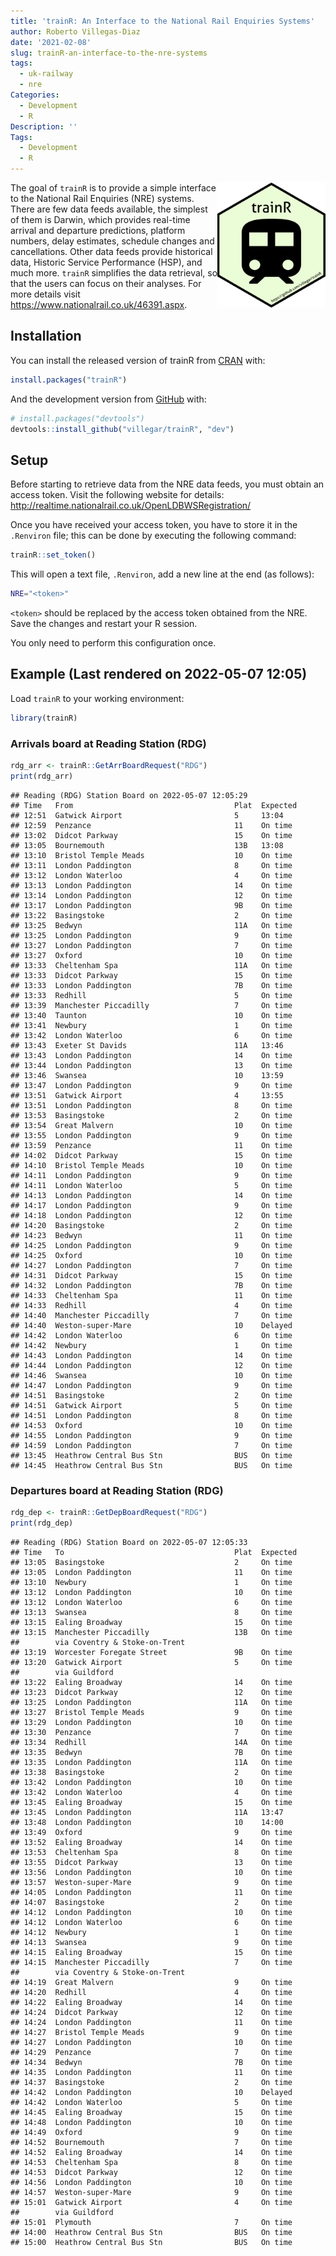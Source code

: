 ```yaml
---
title: 'trainR: An Interface to the National Rail Enquiries Systems'
author: Roberto Villegas-Diaz
date: '2021-02-08'
slug: trainR-an-interface-to-the-nre-systems
tags:
  - uk-railway
  - nre
Categories:
  - Development
  - R
Description: ''
Tags:
  - Development
  - R
---
```


<img src="https://raw.githubusercontent.com/villegar/trainR/main/inst/images/logo.png" alt="logo" align="right" height=200px/>

The goal of `trainR` is to provide a simple interface to the 
National Rail Enquiries (NRE) systems. There are few data feeds 
available, the simplest of them is Darwin, which provides real-time 
arrival and departure predictions, platform numbers, delay estimates, 
schedule changes and cancellations. Other data feeds provide historical 
data, Historic Service Performance (HSP), and much more. `trainR` 
simplifies the data retrieval, so that the users can focus on their 
analyses. For more details visit 
https://www.nationalrail.co.uk/46391.aspx.

## Installation

You can install the released version of trainR from [CRAN](https://CRAN.R-project.org) with:

``` r
install.packages("trainR")
```

And the development version from [GitHub](https://github.com/) with:

``` r
# install.packages("devtools")
devtools::install_github("villegar/trainR", "dev")
```

## Setup
Before starting to retrieve data from the NRE data feeds, you must obtain an access token. 
Visit the following website for details: http://realtime.nationalrail.co.uk/OpenLDBWSRegistration/

Once you have received your access token, you have to store it in the `.Renviron` file; this can be 
done by executing the following command:


```r
trainR::set_token()
```

This will open a text file, `.Renviron`, add a new line at the end (as follows):

```bash
NRE="<token>"
```

`<token>` should be replaced by the access token obtained from the NRE. Save the changes and restart 
your R session.

You only need to perform this configuration once.

## Example (Last rendered on 2022-05-07 12:05)

Load `trainR` to your working environment:

```r
library(trainR)
```

### Arrivals board at Reading Station (RDG)


```r
rdg_arr <- trainR::GetArrBoardRequest("RDG")
print(rdg_arr)
```

```
## Reading (RDG) Station Board on 2022-05-07 12:05:29
## Time   From                                    Plat  Expected
## 12:51  Gatwick Airport                         5     13:04
## 12:59  Penzance                                11    On time
## 13:02  Didcot Parkway                          15    On time
## 13:05  Bournemouth                             13B   13:08
## 13:10  Bristol Temple Meads                    10    On time
## 13:11  London Paddington                       8     On time
## 13:12  London Waterloo                         4     On time
## 13:13  London Paddington                       14    On time
## 13:14  London Paddington                       12    On time
## 13:17  London Paddington                       9B    On time
## 13:22  Basingstoke                             2     On time
## 13:25  Bedwyn                                  11A   On time
## 13:25  London Paddington                       9     On time
## 13:27  London Paddington                       7     On time
## 13:27  Oxford                                  10    On time
## 13:33  Cheltenham Spa                          11A   On time
## 13:33  Didcot Parkway                          15    On time
## 13:33  London Paddington                       7B    On time
## 13:33  Redhill                                 5     On time
## 13:39  Manchester Piccadilly                   7     On time
## 13:40  Taunton                                 10    On time
## 13:41  Newbury                                 1     On time
## 13:42  London Waterloo                         6     On time
## 13:43  Exeter St Davids                        11A   13:46
## 13:43  London Paddington                       14    On time
## 13:44  London Paddington                       13    On time
## 13:46  Swansea                                 10    13:59
## 13:47  London Paddington                       9     On time
## 13:51  Gatwick Airport                         4     13:55
## 13:51  London Paddington                       8     On time
## 13:53  Basingstoke                             2     On time
## 13:54  Great Malvern                           10    On time
## 13:55  London Paddington                       9     On time
## 13:59  Penzance                                11    On time
## 14:02  Didcot Parkway                          15    On time
## 14:10  Bristol Temple Meads                    10    On time
## 14:11  London Paddington                       9     On time
## 14:11  London Waterloo                         5     On time
## 14:13  London Paddington                       14    On time
## 14:17  London Paddington                       9     On time
## 14:18  London Paddington                       12    On time
## 14:20  Basingstoke                             2     On time
## 14:23  Bedwyn                                  11    On time
## 14:25  London Paddington                       9     On time
## 14:25  Oxford                                  10    On time
## 14:27  London Paddington                       7     On time
## 14:31  Didcot Parkway                          15    On time
## 14:32  London Paddington                       7B    On time
## 14:33  Cheltenham Spa                          11    On time
## 14:33  Redhill                                 4     On time
## 14:40  Manchester Piccadilly                   7     On time
## 14:40  Weston-super-Mare                       10    Delayed
## 14:42  London Waterloo                         6     On time
## 14:42  Newbury                                 1     On time
## 14:43  London Paddington                       14    On time
## 14:44  London Paddington                       12    On time
## 14:46  Swansea                                 10    On time
## 14:47  London Paddington                       9     On time
## 14:51  Basingstoke                             2     On time
## 14:51  Gatwick Airport                         5     On time
## 14:51  London Paddington                       8     On time
## 14:53  Oxford                                  10    On time
## 14:55  London Paddington                       9     On time
## 14:59  London Paddington                       7     On time
## 13:45  Heathrow Central Bus Stn                BUS   On time
## 14:45  Heathrow Central Bus Stn                BUS   On time
```

### Departures board at Reading Station (RDG)


```r
rdg_dep <- trainR::GetDepBoardRequest("RDG")
print(rdg_dep)
```

```
## Reading (RDG) Station Board on 2022-05-07 12:05:33
## Time   To                                      Plat  Expected
## 13:05  Basingstoke                             2     On time
## 13:05  London Paddington                       11    On time
## 13:10  Newbury                                 1     On time
## 13:12  London Paddington                       10    On time
## 13:12  London Waterloo                         6     On time
## 13:13  Swansea                                 8     On time
## 13:15  Ealing Broadway                         15    On time
## 13:15  Manchester Piccadilly                   13B   On time
##        via Coventry & Stoke-on-Trent           
## 13:19  Worcester Foregate Street               9B    On time
## 13:20  Gatwick Airport                         5     On time
##        via Guildford                           
## 13:22  Ealing Broadway                         14    On time
## 13:23  Didcot Parkway                          12    On time
## 13:25  London Paddington                       11A   On time
## 13:27  Bristol Temple Meads                    9     On time
## 13:29  London Paddington                       10    On time
## 13:30  Penzance                                7     On time
## 13:34  Redhill                                 14A   On time
## 13:35  Bedwyn                                  7B    On time
## 13:35  London Paddington                       11A   On time
## 13:38  Basingstoke                             2     On time
## 13:42  London Paddington                       10    On time
## 13:42  London Waterloo                         4     On time
## 13:45  Ealing Broadway                         15    On time
## 13:45  London Paddington                       11A   13:47
## 13:48  London Paddington                       10    14:00
## 13:49  Oxford                                  9     On time
## 13:52  Ealing Broadway                         14    On time
## 13:53  Cheltenham Spa                          8     On time
## 13:55  Didcot Parkway                          13    On time
## 13:56  London Paddington                       10    On time
## 13:57  Weston-super-Mare                       9     On time
## 14:05  London Paddington                       11    On time
## 14:07  Basingstoke                             2     On time
## 14:12  London Paddington                       10    On time
## 14:12  London Waterloo                         6     On time
## 14:12  Newbury                                 1     On time
## 14:13  Swansea                                 9     On time
## 14:15  Ealing Broadway                         15    On time
## 14:15  Manchester Piccadilly                   7     On time
##        via Coventry & Stoke-on-Trent           
## 14:19  Great Malvern                           9     On time
## 14:20  Redhill                                 4     On time
## 14:22  Ealing Broadway                         14    On time
## 14:24  Didcot Parkway                          12    On time
## 14:24  London Paddington                       11    On time
## 14:27  Bristol Temple Meads                    9     On time
## 14:27  London Paddington                       10    On time
## 14:29  Penzance                                7     On time
## 14:34  Bedwyn                                  7B    On time
## 14:35  London Paddington                       11    On time
## 14:37  Basingstoke                             2     On time
## 14:42  London Paddington                       10    Delayed
## 14:42  London Waterloo                         5     On time
## 14:45  Ealing Broadway                         15    On time
## 14:48  London Paddington                       10    On time
## 14:49  Oxford                                  9     On time
## 14:52  Bournemouth                             7     On time
## 14:52  Ealing Broadway                         14    On time
## 14:53  Cheltenham Spa                          8     On time
## 14:53  Didcot Parkway                          12    On time
## 14:56  London Paddington                       10    On time
## 14:57  Weston-super-Mare                       9     On time
## 15:01  Gatwick Airport                         4     On time
##        via Guildford                           
## 15:01  Plymouth                                7     On time
## 14:00  Heathrow Central Bus Stn                BUS   On time
## 15:00  Heathrow Central Bus Stn                BUS   On time
```
